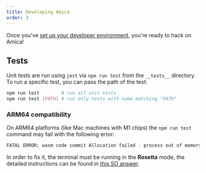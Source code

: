 ```yaml
---
title: Developing Amica
order: 3
---
```


Once you've [set up your developer environment](./setting-up-your-development-environment.md), you're ready to hack on Amica!

## Tests

Unit tests are run using `jest` via `npm run test` from the `__tests__` directory. To run a specific test, you can pass the path of the test:

```sh
npm run test        # run all unit tests
npm run test [PATH] # run only tests with name matching "PATH"
```

### ARM64 compatibility

On ARM64 platforms (like Mac machines with M1 chips) the `npm run test` command may fail with the following error:

```sh
FATAL ERROR: wasm code commit Allocation failed - process out of memory
```

In order to fix it, the terminal must be running in the **Rosetta** mode, the detailed instructions can be found in
[this SO answer](https://stackoverflow.com/a/67813764/2753863).

